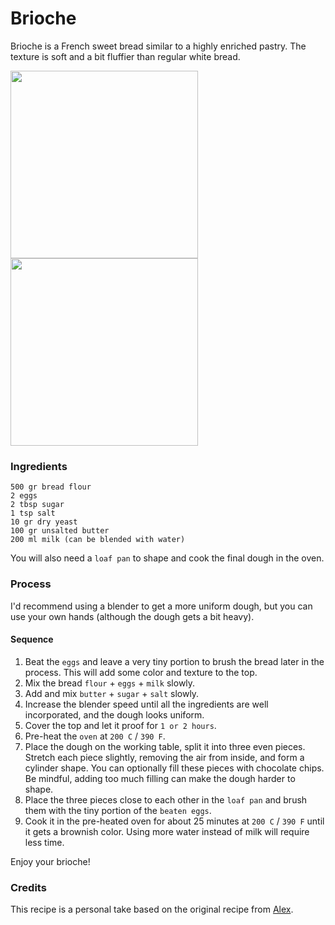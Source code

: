# Brioche

Brioche is a French sweet bread similar to a highly enriched pastry. The texture is soft and a bit fluffier than regular white bread.

<div>
  <img height="300px" src="https://user-images.githubusercontent.com/589285/103423691-d2c2fa80-4b5c-11eb-9c54-f8f35e2a2d17.jpg"/>
  <img height="300px" src="https://user-images.githubusercontent.com/589285/103423801-8c21d000-4b5d-11eb-9fa4-053ab2eebc77.jpg"/>
</div>

### Ingredients
```
500 gr bread flour
2 eggs
2 tbsp sugar
1 tsp salt
10 gr dry yeast
100 gr unsalted butter
200 ml milk (can be blended with water)
```

You will also need a `loaf pan` to shape and cook the final dough in the oven.

### Process

I'd recommend using a blender to get a more uniform dough, but you can use your own hands (although the dough gets a bit heavy).

#### Sequence

1. Beat the `eggs` and leave a very tiny portion to brush the bread later in the process. This will add some color and texture to the top.
2. Mix the bread `flour` + `eggs` + `milk` slowly.
3. Add and mix `butter` + `sugar` + `salt` slowly.
4. Increase the blender speed until all the ingredients are well incorporated, and the dough looks uniform.
5. Cover the top and let it proof for `1 or 2 hours`.
6. Pre-heat the `oven` at `200 C` / `390 F`.
7. Place the dough on the working table, split it into three even pieces. Stretch each piece slightly, removing the air from inside, and form a cylinder shape. You can optionally fill these pieces with chocolate chips. Be mindful, adding too much filling can make the dough harder to shape.
8. Place the three pieces close to each other in the `loaf pan` and brush them with the tiny portion of the `beaten eggs`.
9. Cook it in the pre-heated oven for about 25 minutes at `200 C` / `390 F` until it gets a brownish color. Using more water instead of milk will require less time.

Enjoy your brioche!

### Credits

This recipe is a personal take based on the original recipe from [Alex](https://www.youtube.com/watch?v=hY19NK7qBCU).